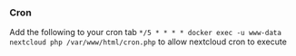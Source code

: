 ### Cron
Add the following to your cron tab `*/5 * * * * docker exec -u www-data nextcloud php /var/www/html/cron.php` to allow nextcloud cron to execute

